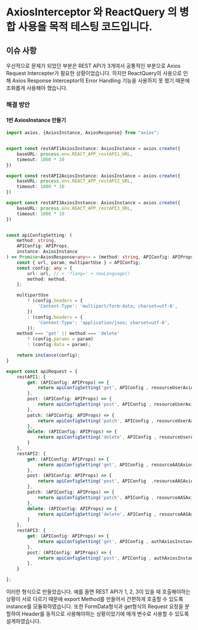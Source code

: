 # AxiosInterceptor 와 ReactQuery 의 병합 사용을 목적 테스팅 코드입니다.

## 이슈 사항

우선적으로 문제가 되었던 부분은 REST API가 3개여서 공통적인 부분으로 Axios Request Intercepter가 필요한 상황이었습니다.
하지만 ReactQuery의 사용으로 인해 Axios Response Interceptor의 Error Handling 기능을 사용하지 못 했기 때문에 조화롭게 사용해야 했습니다.

### 해결 방안


#### 1번 AxiosInstance 만들기
```ts
import axios, {AxiosInstance, AxiosResponse} from "axios";


export const restAPI1AxiosInstance: AxiosInstance = axios.create({
    baseURL: process.env.REACT_APP_restAPI1_URL,
    timeout: 1000 * 10
})

export const restAPI2AxiosInstance: AxiosInstance = axios.create({
    baseURL: process.env.REACT_APP_restAPI2_URL,
    timeout: 1000 * 10
})

export const restAPI3AxiosInstance: AxiosInstance = axios.create({
    baseURL: process.env.REACT_APP_restAPI3_URL,
    timeout: 1000 * 10
})


const apiConfigSetting: (
    method: string,
    APIConfig: APIProps,
    instance: AxiosInstance
) => Promise<AxiosResponse<any>> = (method: string, APIConfig: APIProps , instance: AxiosInstance) => {
    const { url, param, multipartUse } = APIConfig;
    const config: any = {
        url: url, // + '?lang=' + nowLanguage()
        method: method,
    };

    multipartUse
        ? (config.headers = {
            'Content-Type': 'multipart/form-data; charset=utf-8',
        })
        : (config.headers = {
            'Content-Type': 'application/json; charset=utf-8',
        });
    method === 'get' || method === 'delete'
        ? (config.params = param)
        : (config.data = param);

    return instance(config);
}

export const apiRequest = {
    restAPI1: {
        get: (APIConfig: APIProps) => {
            return apiConfigSetting('get', APIConfig , resourceUserAxiosInstance );
        },
        post: (APIConfig: APIProps) => {
            return apiConfigSetting('post', APIConfig , resourceUserAxiosInstance);
        },
        patch: (APIConfig: APIProps) => {
            return apiConfigSetting('patch', APIConfig , resourceUserAxiosInstance);
        },
        delete: (APIConfig: APIProps) => {
            return apiConfigSetting('delete', APIConfig , resourceUserAxiosInstance);
        }
    },
    restAPI2: {
        get: (APIConfig: APIProps) => {
            return apiConfigSetting('get', APIConfig , resourceAASAxiosInstance);
        },
        post: (APIConfig: APIProps) => {
            return apiConfigSetting('post', APIConfig  ,resourceAASAxiosInstance);
        },
        patch: (APIConfig: APIProps) => {
            return apiConfigSetting('patch', APIConfig , resourceAASAxiosInstance);
        },
        delete: (APIConfig: APIProps) => {
            return apiConfigSetting('delete', APIConfig , resourceAASAxiosInstance);
        }
    },
    restAPI3: {
        get: (APIConfig: APIProps) => {
            return apiConfigSetting('get', APIConfig , authAxiosInstance );
        },
        post: (APIConfig: APIProps) => {
            return apiConfigSetting('post', APIConfig , authAxiosInstance);
        },
    }

};
```

이러한 형식으로 만들었습니다. 예를 들면 REST API가 1, 2, 3이 있을 때 호출해야하는 상황이 서로 다르기 때문에 export Method를 만들어서 간편하게 호출할 수 있도록 instance를 모듈화하였습니다.
또한 FormData형식과 get형식의 Request 요청을 분할하여 Header를 동적으로 사용해야하는 상황이었기에 매개 변수로 사용할 수 있도록 설계하였습니다.

